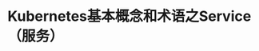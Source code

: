 Kubernetes基本概念和术语之Service（服务）
================================================================================
